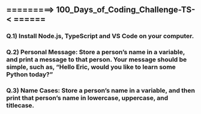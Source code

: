 ## =========> 100_Days_of_Coding_Challenge-TS- < ======

### Q.1) Install Node.js, TypeScript and VS Code on your computer.

### Q.2) Personal Message: Store a person’s name in a variable, and print a message to that person. Your message should be simple, such as, “Hello Eric, would you like to learn some Python today?”

### Q.3) Name Cases: Store a person’s name in a variable, and then print that person’s name in lowercase, uppercase, and titlecase.
